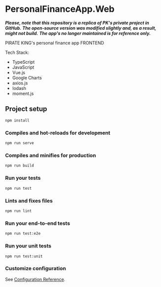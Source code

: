 # PersonalFinanceApp.Web

***Please, note that this repository is a replica of PK's private project in GitHub.***
***The open-source version was modified slightly and, as a result, might not build.***
***The app's no longer maintained is for reference only.***

PIRATE KING's personal finance app FRONTEND

Tech Stack:

- TypeScript
- JavaScript
- Vue.js
- Google Charts
- axios.js
- lodash
- moment.js

## Project setup
```
npm install
```

### Compiles and hot-reloads for development
```
npm run serve
```

### Compiles and minifies for production
```
npm run build
```

### Run your tests
```
npm run test
```

### Lints and fixes files
```
npm run lint
```

### Run your end-to-end tests
```
npm run test:e2e
```

### Run your unit tests
```
npm run test:unit
```

### Customize configuration
See [Configuration Reference](https://cli.vuejs.org/config/).

